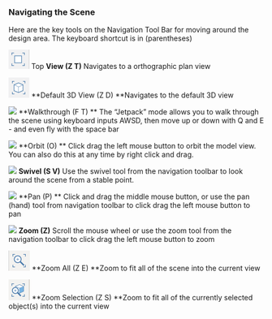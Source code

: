### Navigating the Scene

Here are the key tools on the Navigation Tool Bar for moving around the design area. The keyboard shortcut is in \(parentheses\)

![](/formit-introduction/images/plan_view.png) Top **View \(Z T\)**  Navigates to a orthographic plan view

![](/formit-introduction/images/default_3D.png) **Default 3D View \(Z D\)  **Navigates to the default 3D view

![](./images/jet-pack.png) **Walkthrough \(F T\) ** The “Jetpack” mode allows you to walk through the scene using keyboard inputs AWSD, then move up or down with Q and E - and even fly with the space bar

![](/formit-introduction/images/orbit-tool.png)  **Orbit \(O\) ** Click drag the left mouse button to orbit the model view. You can also do this at any time by right click and drag.

![](images/Swivel.PNG)   **Swivel \(S V\)**  Use the swivel tool from the navigation toolbar to look around the scene from a stable point.

![](./images/panning.png)  **Pan \(P\) ** Click and drag the middle mouse button, or use the pan \(hand\) tool from navigation toolbar to click drag the left mouse button to pan

![](./images/zoom.png)  **Zoom \(Z\)**  Scroll the mouse wheel or use the zoom tool from the navigation toolbar to click drag the left mouse button to zoom

![](/formit-introduction/images/zoom_all.png) **Zoom All \(Z E\) **Zoom to fit all of the scene into the current view

![](/formit-introduction/images/zoom_selection.png) **Zoom Selection \(Z S\) **Zoom to fit all of the currently selected object\(s\) into the current view

